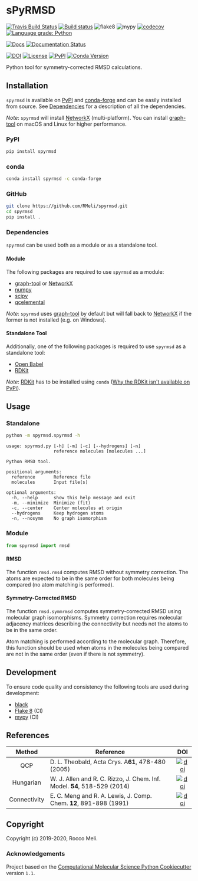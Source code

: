 # sPyRMSD

[![Travis Build Status](https://travis-ci.org/RMeli/spyrmsd.svg?branch=develop)](https://travis-ci.org/RMeli/spyrmsd)
[![Build status](https://ci.appveyor.com/api/projects/status/31ubs980idhv1qw8/branch/develop?svg=true)](https://ci.appveyor.com/project/RMeli/spyrmsd/branch/master)
![flake8](https://github.com/RMeli/spyrmsd/workflows/flake8/badge.svg)
![mypy](https://github.com/RMeli/spyrmsd/workflows/mypy/badge.svg)
[![codecov](https://codecov.io/gh/RMeli/spyrmsd/branch/develop/graph/badge.svg)](https://codecov.io/gh/RMeli/spyrmsd/branch/master)
[![Language grade: Python](https://img.shields.io/lgtm/grade/python/g/RMeli/spyrmsd.svg?logo=lgtm&logoWidth=18)](https://lgtm.com/projects/g/RMeli/spyrmsd/context:python)

[![Docs](https://img.shields.io/badge/docs-spyrmsd.readthedocs.io-blueviolet)](https://spyrmsd.readthedocs.io)
[![Documentation Status](https://readthedocs.org/projects/spyrmsd/badge/?version=develop)](https://spyrmsd.readthedocs.io/en/develop/?badge=develop)

[![DOI](https://zenodo.org/badge/214157073.svg)](https://zenodo.org/badge/latestdoi/214157073)
[![License](https://img.shields.io/github/license/RMeli/pyrmsd?color=%2333BBFF)](https://opensource.org/licenses/MIT)
[![PyPI](https://img.shields.io/badge/PyPI-v0.3.3%20-ff69b4)](https://pypi.org/project/spyrmsd/)
[![Conda Version](https://img.shields.io/conda/vn/conda-forge/spyrmsd.svg)](https://anaconda.org/conda-forge/spyrmsd)

Python tool for symmetry-corrected RMSD calculations.

## Installation

`spyrmsd` is available on [PyPI](https://pypi.org/project/spyrmsd/) and [conda-forge](https://github.com/conda-forge/spyrmsd-feedstock) and can be easily installed from source. See [Dependencies](###Dependencies) for a description of all the dependencies.

_Note_: `spyrmsd` will install [NetworkX](https://networkx.github.io/) (multi-platform). You can install [graph-tool](https://graph-tool.skewed.de/) on macOS and Linux for higher performance.

### PyPI

```bash
pip install spyrmsd
```

### conda

```bash
conda install spyrmsd -c conda-forge
```

### GitHub

```bash
git clone https://github.com/RMeli/spyrmsd.git
cd spyrmsd
pip install .
```

### Dependencies

`spyrmsd` can be used both as a module or as a standalone tool.

#### Module

The following packages are required to use `spyrmsd` as a module:

* [graph-tool](https://graph-tool.skewed.de/) or [NetworkX](https://networkx.github.io/)
* [numpy](https://numpy.org/)
* [scipy](https://www.scipy.org/)
* [qcelemental](http://docs.qcarchive.molssi.org/projects/qcelemental/en/latest/)

_Note_: `spyrmsd` uses [graph-tool](https://graph-tool.skewed.de/) by default but will  fall back  to [NetworkX](https://networkx.github.io/) if the former is not installed (e.g. on Windows).

#### Standalone Tool

Additionally, one of the following packages is required to use `spyrmsd` as a standalone tool:

* [Open Babel](http://openbabel.org/)
* [RDKit](https://rdkit.org/)

_Note_: [RDKit](https://rdkit.org/) has to be installed using `conda` ([Why the RDKit isn't available on PyPi](https://rdkit.blogspot.com/2019/11/why-rdkit-isnt-available-on-pypi.html)).

## Usage

### Standalone

```bash
python -m spyrmsd.spyrmsd -h
```

```text
usage: spyrmsd.py [-h] [-m] [-c] [--hydrogens] [-n]
                  reference molecules [molecules ...]

Python RMSD tool.

positional arguments:
  reference       Reference file
  molecules       Input file(s)

optional arguments:
  -h, --help      show this help message and exit
  -m, --minimize  Minimize (fit)
  -c, --center    Center molecules at origin
  --hydrogens     Keep hydrogen atoms
  -n, --nosymm    No graph isomorphism
```

### Module

```python
from spyrmsd import rmsd
```

#### RMSD

The function  `rmsd.rmsd` computes RMSD without symmetry correction. The atoms are expected to be in the same order for both molecules being compared (no atom matching is performed).

#### Symmetry-Corrected RMSD

The function `rmsd.symmrmsd` computes symmetry-corrected RMSD using molecular graph isomorphisms. Symmetry correction requires molecular adjacency matrices describing the connectivity but needs not the atoms to be in the same order.

Atom matching is performed according to the molecular graph. Therefore, this function should be used when atoms in the molecules being compared are not in the same order (even if there is not symmetry).

## Development

To ensure code quality and consistency the following tools are used during development:

* [black](https://black.readthedocs.io/en/stable/)
* [Flake 8](http://flake8.pycqa.org/en/latest/) (CI)
* [mypy](http://mypy-lang.org/) (CI)

## References

| Method    | Reference                                          | DOI |
| :-------: | -------------------------------------------------- | :--: |
| QCP       | D. L. Theobald, Acta Crys. A**61**, 478-480 (2005) | [![doi](https://img.shields.io/badge/doi-10.1107%2FS0108767305015266-blue)](https://doi.org/10.1107/S0108767305015266) |
| Hungarian | W. J. Allen and R. C. Rizzo, J. Chem. Inf. Model. **54**, 518-529 (2014) | [![doi](https://img.shields.io/badge/doi-10.1021%2Fci400534h-blue)](https://doi.org/10.1021/ci400534h) |
| Connectivity | E. C. Meng and R. A. Lewis, J. Comp. Chem. **12**, 891-898 (1991) | [![doi](https://img.shields.io/badge/doi-10.1002%2Fjcc.540120716-blue)](https://doi.org/10.1002/jcc.540120716) |

## Copyright

Copyright (c) 2019-2020, Rocco Meli.

### Acknowledgements

Project based on the [Computational Molecular Science Python Cookiecutter](https://github.com/molssi/cookiecutter-cms) version `1.1`.
